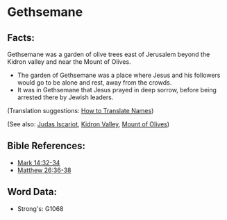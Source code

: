 # Gethsemane #

## Facts: ##

Gethsemane was a garden of olive trees east of Jerusalem beyond the Kidron valley and near the Mount of Olives.

* The garden of Gethsemane was a place where Jesus and his followers would go to be alone and rest, away from the crowds.
* It was in Gethsemane that Jesus prayed in deep sorrow, before being arrested there by Jewish leaders.

(Translation suggestions: [How to Translate Names](rc://en/ta/man/translate/translate-names))

(See also: [Judas Iscariot](../names/judasiscariot.md), [Kidron Valley](../names/kidronvalley.md), [Mount of Olives](../names/mountofolives.md))

## Bible References: ##

* [Mark 14:32-34](rc://en/tn/help/mrk/14/32)
* [Matthew 26:36-38](rc://en/tn/help/mat/26/36)

## Word Data: ##

* Strong's: G1068

